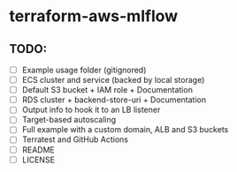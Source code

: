 # terraform-aws-mlflow


## TODO:

- [ ] Example usage folder (gitignored)
- [ ] ECS cluster and service (backed by local storage)
- [ ] Default S3 bucket + IAM role + Documentation
- [ ] RDS cluster + backend-store-uri + Documentation
- [ ] Output info to hook it to an LB listener
- [ ] Target-based autoscaling
- [ ] Full example with a custom domain, ALB and S3 buckets
- [ ] Terratest and GitHub Actions
- [ ] README
- [ ] LICENSE
